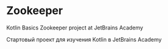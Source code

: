 # Zookeeper
Kotlin Basics Zookeeper project at JetBrains Academy

Стартовый проект для изучения Kotlin в JetBrains Academy
